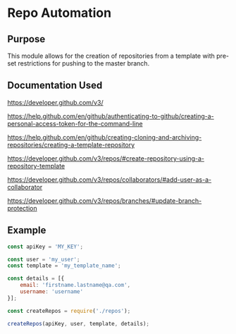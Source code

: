 # Repo Automation

## Purpose
This module allows for the creation of repositories from a template with pre-set restrictions for pushing to the master branch.

## Documentation Used
https://developer.github.com/v3/

https://help.github.com/en/github/authenticating-to-github/creating-a-personal-access-token-for-the-command-line

https://help.github.com/en/github/creating-cloning-and-archiving-repositories/creating-a-template-repository

https://developer.github.com/v3/repos/#create-repository-using-a-repository-template

https://developer.github.com/v3/repos/collaborators/#add-user-as-a-collaborator

https://developer.github.com/v3/repos/branches/#update-branch-protection
## Example
```javascript
const apiKey = 'MY_KEY';

const user = 'my_user';
const template = 'my_template_name';

const details = [{
    email: 'firstname.lastname@qa.com',
    username: 'username'
}];

const createRepos = require('./repos');

createRepos(apiKey, user, template, details);